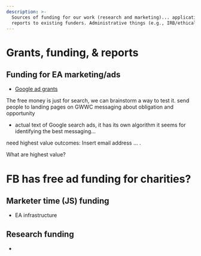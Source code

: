 ```yaml
---
description: >-
  Sources of funding for our work (research and marketing)... applications and
  reports to existing funders. Administrative things (e.g., IRB/ethical forms)
---
```


# Grants, funding, & reports

## Funding for EA marketing/ads

* [Google ad grants](../methodological-discussion/implementation-and-collecting-data-issues/doing-and-funding-ads.md#google-ads-grants)


The free money is just for search, we can brainstorm a way to test it.  send people to landing pages on GWWC  messaging about obligation and opportunity
- actual text of Google search ads, it has its own algorithm it seems for identifying the best messaging...

need highest value outcomes: Insert email address ... .

What are highest value?

# FB has free ad funding for charities?
## Marketer time (JS) funding

* EA infrastructure

## Research funding

*

##
